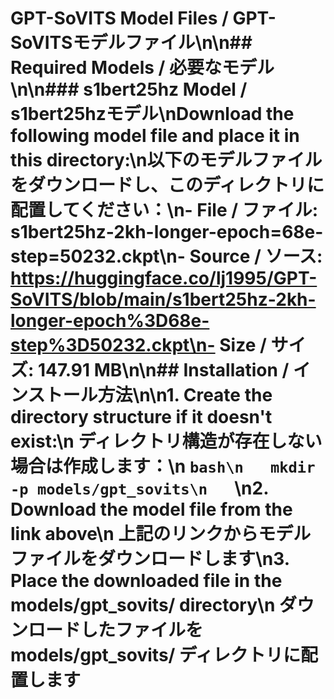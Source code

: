 # GPT-SoVITS Model Files / GPT-SoVITSモデルファイル\n\n## Required Models / 必要なモデル\n\n### s1bert25hz Model / s1bert25hzモデル\nDownload the following model file and place it in this directory:\n以下のモデルファイルをダウンロードし、このディレクトリに配置してください：\n- File / ファイル: s1bert25hz-2kh-longer-epoch=68e-step=50232.ckpt\n- Source / ソース: https://huggingface.co/lj1995/GPT-SoVITS/blob/main/s1bert25hz-2kh-longer-epoch%3D68e-step%3D50232.ckpt\n- Size / サイズ: 147.91 MB\n\n## Installation / インストール方法\n\n1. Create the directory structure if it doesn't exist:\n   ディレクトリ構造が存在しない場合は作成します：\n   ```bash\n   mkdir -p models/gpt_sovits\n   ```\n2. Download the model file from the link above\n   上記のリンクからモデルファイルをダウンロードします\n3. Place the downloaded file in the models/gpt_sovits/ directory\n   ダウンロードしたファイルを models/gpt_sovits/ ディレクトリに配置します
